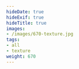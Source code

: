 ```yaml
---
hideDate: true
hideExif: true
hideTitle: true
images:
- /images/670-texture.jpg
tags:
- all
- texture
weight: 670
---
```

